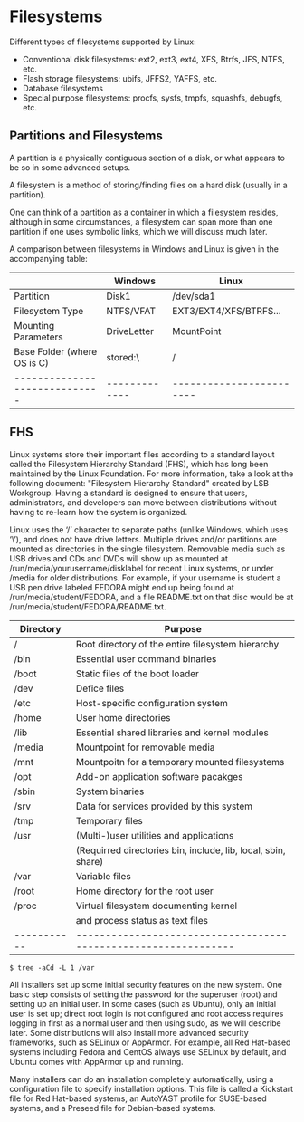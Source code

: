 # Filesystems

Different types of filesystems supported by Linux:

- Conventional disk filesystems: ext2, ext3, ext4, XFS, Btrfs, JFS, NTFS, etc.
- Flash storage filesystems: ubifs, JFFS2, YAFFS, etc.
- Database filesystems
- Special purpose filesystems: procfs, sysfs, tmpfs, squashfs, debugfs, etc.

## Partitions and Filesystems

A partition is a physically contiguous section of a disk, or what appears to be so in some advanced setups.

A filesystem is a method of storing/finding files on a hard disk (usually in a partition). 

One can think of a partition as a container in which a filesystem resides, although in some circumstances, a filesystem can span more than one partition if one uses symbolic links, which we will discuss much later.

A comparison between filesystems in Windows and Linux is given in the accompanying table:

 

 |                             | Windows     | Linux                  |
 |-----------------------------|-------------|------------------------|
 | Partition                   | Disk1       | /dev/sda1              |
 | Filesystem Type             | NTFS/VFAT   | EXT3/EXT4/XFS/BTRFS... |
 | Mounting Parameters         | DriveLetter | MountPoint             |
 | Base Folder (where OS is C) | stored:\    | /                      |
 |-----------------------------|-------------|------------------------|

## FHS
Linux systems store their important files according to a standard layout called the Filesystem Hierarchy Standard (FHS), which has long been maintained by the Linux Foundation. For more information, take a look at the following document: "Filesystem Hierarchy Standard" created by LSB Workgroup. Having a standard is designed to ensure that users, administrators, and developers can move between distributions without having to re-learn how the system is organized.

Linux uses the ‘/’ character to separate paths (unlike Windows, which uses ‘\’), and does not have drive letters. Multiple drives and/or partitions are mounted as directories in the single filesystem. Removable media such as USB drives and CDs and DVDs will show up as mounted at /run/media/yourusername/disklabel for recent Linux systems, or under /media for older distributions. For example, if your username is student a USB pen drive labeled FEDORA might end up being found at /run/media/student/FEDORA, and a file README.txt on that disc would be at /run/media/student/FEDORA/README.txt.

| Directory | Purpose                                                       |
|-----------|---------------------------------------------------------------|
| /         | Root directory of the entire filesystem hierarchy             |
| /bin      | Essential user command binaries                               |
| /boot     | Static files of the boot loader                               |
| /dev      | Defice files                                                  |
| /etc      | Host-specific configuration system                            |
| /home     | User home directories                                         |
| /lib      | Essential shared libraries and kernel modules                 |
| /media    | Mountpoint for removable media                                |
| /mnt      | Mountpoitn for a temporary mounted filesystems                |
| /opt      | Add-on application software pacakges                          |
| /sbin     | System binaries                                               |
| /srv      | Data for services provided by this system                     |
| /tmp      | Temporary files                                               |
| /usr      | (Multi-)user utilities and applications                       |
|           | (Requirred directories bin, include, lib, local, sbin, share) |
| /var      | Variable files                                                |
| /root     | Home directory for the root user                              |
| /proc     | Virtual filesystem documenting kernel                         |
|           | and process status as text files                              |
|-----------|---------------------------------------------------------------|


```
$ tree -aCd -L 1 /var
```

All installers set up some initial security features on the new system. One basic step consists of setting the password for the superuser (root) and setting up an initial user. In some cases (such as Ubuntu), only an initial user is set up; direct root login is not configured and root access requires logging in first as a normal user and then using sudo, as we will describe later. Some distributions will also install more advanced security frameworks, such as SELinux or AppArmor. For example, all Red Hat-based systems including Fedora and CentOS always use SELinux by default, and Ubuntu comes with AppArmor up and running. 

Many installers can do an installation completely automatically, using a configuration file to specify installation options. This file is called a Kickstart file for Red Hat-based systems, an AutoYAST profile for SUSE-based systems, and a Preseed file for Debian-based systems.


